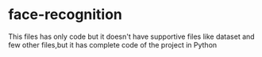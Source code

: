 # face-recognition
This files has only code but it doesn't have supportive files like dataset and few other files,but it has complete code of the project in Python
